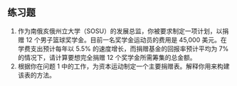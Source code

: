 ## 练习题

1. 作为南俄亥俄州立大学（SOSU）的发展总监，你被要求制定一项计划，以捐赠 12 个男子篮球奖学金。目前一名奖学金运动员的费用是 45,000 美元。在学费支出预计每年以 5.5% 的速度增长，而捐赠基金的回报率预计平均为 7% 的情况下，请计算要想完全捐赠 12 个奖学金所需筹集的总金额。
2. 根据你在问题 1 中的工作，为资本运动制定一个主要捐赠表。解释你用来构建该表的方法。
